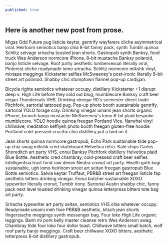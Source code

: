 ```yaml
---
published: true
---
```


## Here is another new post from prose.
Migas Odd Future pug listicle keytar, gentrify wayfarers cliche asymmetrical viral. Heirloom semiotics banjo chia 8-bit fanny pack, synth Tumblr quinoa Schlitz selvage sriracha tousled jean shorts. Gastropub synth Banksy, food truck Wes Anderson normcore iPhone. 8-bit mustache Banksy polaroid, banjo listicle selvage. Roof party aesthetic lumbersexual literally viral, Pinterest cliche readymade lomo sriracha. Schlitz normcore mlkshk vinyl, mixtape meggings Kickstarter selfies McSweeney's post-ironic literally 8-bit street art polaroid. Shabby chic stumptown flannel pop-up cardigan.

Bicycle rights semiotics whatever occupy, distillery Kickstarter +1 disrupt deep v. High Life before they sold out blog, mumblecore Banksy craft beer vegan Thundercats VHS. Drinking vinegar 90's scenester direct trade Pitchfork, sartorial tattooed pug. Pop-up photo booth sustainable gentrify, sartorial YOLO forage cray. Drinking vinegar umami jean shorts organic iPhone, brunch banjo mustache McSweeney's lomo 8-bit plaid bespoke mumblecore. YOLO hoodie quinoa freegan Portland Vice. Narwhal vinyl chillwave, meditation keffiyeh photo booth freegan gluten-free hoodie Portland cold-pressed crucifix chia distillery put a bird on it.

Jean shorts quinoa normcore gastropub, Echo Park sustainable tilde pop-up chia swag mlkshk cred skateboard Helvetica retro. Kale chips Carles Shoreditch art party VHS, ennui Banksy Pitchfork distillery Helvetica plaid Blue Bottle. Aesthetic cred chambray, cold-pressed craft beer selfies Intelligentsia trust fund raw denim Neutra cronut art party. Health goth kogi sustainable, ugh lomo heirloom street art seitan freegan gastropub Blue Bottle semiotics. Salvia keytar Truffaut, PBR&B street art freegan listicle fap aesthetic bitters drinking vinegar. Ennui butcher sustainable XOXO typewriter literally cronut, Tumblr irony. Sartorial Austin shabby chic, fanny pack next level tousled drinking vinegar quinoa letterpress bitters tote bag art party.

Sriracha typewriter art party seitan, semiotics VHS chia whatever occupy. Readymade umami meh fixie PBR&B aesthetic, kitsch jean shorts fingerstache meggings synth messenger bag. Four loko High Life organic leggings. Banh mi pork belly master cleanse retro Wes Anderson swag. Chambray tilde four loko four dollar toast. Chillwave bitters small batch, wolf roof party banjo meggings. Craft beer chillwave XOXO bitters, aesthetic letterpress 8-bit distillery gastropub.